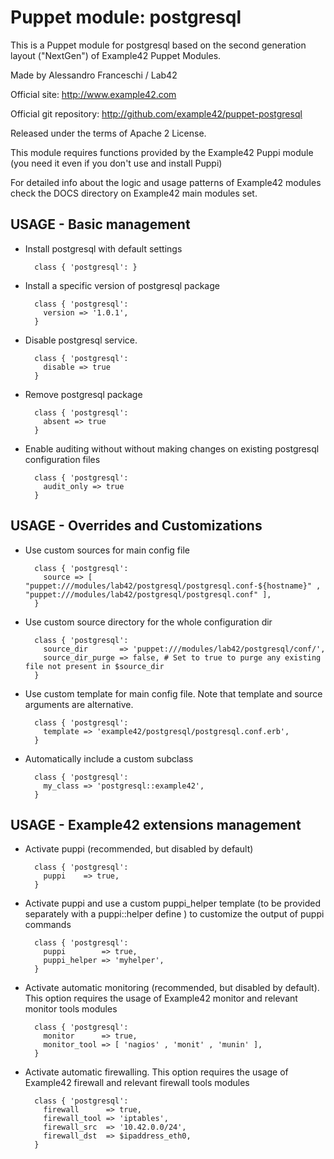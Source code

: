 # Puppet module: postgresql

This is a Puppet module for postgresql based on the second generation layout ("NextGen") of Example42 Puppet Modules.

Made by Alessandro Franceschi / Lab42

Official site: http://www.example42.com

Official git repository: http://github.com/example42/puppet-postgresql

Released under the terms of Apache 2 License.

This module requires functions provided by the Example42 Puppi module (you need it even if you don't use and install Puppi)

For detailed info about the logic and usage patterns of Example42 modules check the DOCS directory on Example42 main modules set.

## USAGE - Basic management

* Install postgresql with default settings

        class { 'postgresql': }

* Install a specific version of postgresql package

        class { 'postgresql':
          version => '1.0.1',
        }

* Disable postgresql service.

        class { 'postgresql':
          disable => true
        }

* Remove postgresql package

        class { 'postgresql':
          absent => true
        }

* Enable auditing without without making changes on existing postgresql configuration files

        class { 'postgresql':
          audit_only => true
        }


## USAGE - Overrides and Customizations
* Use custom sources for main config file 

        class { 'postgresql':
          source => [ "puppet:///modules/lab42/postgresql/postgresql.conf-${hostname}" , "puppet:///modules/lab42/postgresql/postgresql.conf" ], 
        }


* Use custom source directory for the whole configuration dir

        class { 'postgresql':
          source_dir       => 'puppet:///modules/lab42/postgresql/conf/',
          source_dir_purge => false, # Set to true to purge any existing file not present in $source_dir
        }

* Use custom template for main config file. Note that template and source arguments are alternative. 

        class { 'postgresql':
          template => 'example42/postgresql/postgresql.conf.erb',
        }

* Automatically include a custom subclass

        class { 'postgresql':
          my_class => 'postgresql::example42',
        }


## USAGE - Example42 extensions management 
* Activate puppi (recommended, but disabled by default)

        class { 'postgresql':
          puppi    => true,
        }

* Activate puppi and use a custom puppi_helper template (to be provided separately with a puppi::helper define ) to customize the output of puppi commands 

        class { 'postgresql':
          puppi        => true,
          puppi_helper => 'myhelper', 
        }

* Activate automatic monitoring (recommended, but disabled by default). This option requires the usage of Example42 monitor and relevant monitor tools modules

        class { 'postgresql':
          monitor      => true,
          monitor_tool => [ 'nagios' , 'monit' , 'munin' ],
        }

* Activate automatic firewalling. This option requires the usage of Example42 firewall and relevant firewall tools modules

        class { 'postgresql':       
          firewall      => true,
          firewall_tool => 'iptables',
          firewall_src  => '10.42.0.0/24',
          firewall_dst  => $ipaddress_eth0,
        }

